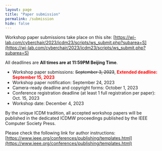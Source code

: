 ```yaml
---
layout: page
title: "Paper submission"
permalink: /submission
hide: false
---
```


Workshop paper submissions take place on this site: [https://wi-lab.com/cyberchair/2023/icdm23/scripts/ws_submit.php?subarea=S](https://wi-lab.com/cyberchair/2023/icdm23/scripts/ws_submit.php?subarea=S)

All deadlines are **All times are at 11:59PM Beijing Time**.

* Workshop paper submissions: ~~September 3, 2023~~, <span style="color:red">**Extended deadline: September 15, 2023**</span> 
* Workshop paper notification: September 24, 2023
* Camera-ready deadline and copyright forms:  October 1, 2023
* Conference registration deadline (at least 1 full registration per paper): Oct. 15, 2023
* Workshop date: December 4, 2023

By the unique ICDM tradition, all accepted workshop papers will be published in the dedicated ICDMW proceedings published by the IEEE Computer Society Press.

Please check the following link for author instructions: [https://www.ieee.org/conferences/publishing/templates.html](https://www.ieee.org/conferences/publishing/templates.html)
